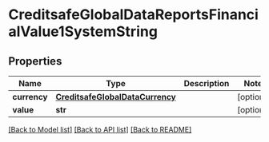 # CreditsafeGlobalDataReportsFinancialValue1SystemString

## Properties
Name | Type | Description | Notes
------------ | ------------- | ------------- | -------------
**currency** | [**CreditsafeGlobalDataCurrency**](CreditsafeGlobalDataCurrency.md) |  | [optional] 
**value** | **str** |  | [optional] 

[[Back to Model list]](../README.md#documentation-for-models) [[Back to API list]](../README.md#documentation-for-api-endpoints) [[Back to README]](../README.md)


